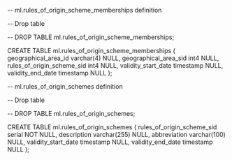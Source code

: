 -- ml.rules_of_origin_scheme_memberships definition

-- Drop table

-- DROP TABLE ml.rules_of_origin_scheme_memberships;

CREATE TABLE ml.rules_of_origin_scheme_memberships (
	geographical_area_id varchar(4) NULL,
	geographical_area_sid int4 NULL,
	rules_of_origin_scheme_sid int4 NULL,
	validity_start_date timestamp NULL,
	validity_end_date timestamp NULL
);


-- ml.rules_of_origin_schemes definition

-- Drop table

-- DROP TABLE ml.rules_of_origin_schemes;

CREATE TABLE ml.rules_of_origin_schemes (
	rules_of_origin_scheme_sid serial NOT NULL,
	description varchar(255) NULL,
	abbreviation varchar(100) NULL,
	validity_start_date timestamp NULL,
	validity_end_date timestamp NULL
);